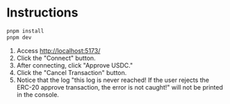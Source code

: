 # Instructions

```bash
pnpm install 
pnpm dev
```

1. Access [http://localhost:5173/](http://localhost:5173/)
2. Click the "Connect" button.
3. After connecting, click "Approve USDC."
4. Click the "Cancel Transaction" button.
5. Notice that the log "this log is never reached! If the user rejects the ERC-20 approve transaction, the error is not caught!" will not be printed in the console.